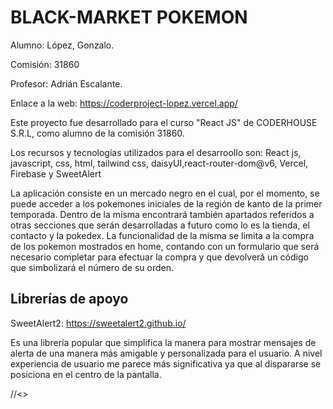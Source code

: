 <h1><Strong>BLACK-MARKET POKEMON</Strong></h1>

Alumno: López, Gonzalo.

Comisión: 31860

Profesor: Adrián Escalante.

Enlace a la web: https://coderproject-lopez.vercel.app/


Este proyecto fue desarrollado para el curso "React JS" de CODERHOUSE S.R.L, como alumno de la comisión 31860.

Los recursos y tecnologías utilizados para el desarroollo son: React js, javascript, css, html, tailwind css, daisyUI,react-router-dom@v6, Vercel, Firebase y SweetAlert

La aplicación consiste en un mercado negro en el cual, por el momento, se puede acceder a los pokemones iniciales de la región de kanto de la primer temporada.
Dentro de la misma encontrará también apartados referidos a otras secciones que serán desarrolladas a futuro como lo es la tienda, el contacto y la pokedex. 
La funcionalidad de la misma se limita a la compra de los pokemon mostrados en home, contando con un formulario que será necesario completar para efectuar la compra y que devolverá un código que simbolizará el número de su orden.


<h2><Strong>Librerías de apoyo</Strong></h2>

SweetAlert2: https://sweetalert2.github.io/

Es una librería popular que simplifica la manera para mostrar mensajes de alerta de una manera más amigable y personalizada para el usuario. A nivel experiencia de usuario me parece más significativa ya que al dispararse se posiciona en el centro de la pantalla.

//<>
